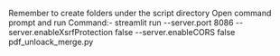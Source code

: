 Remember to create folders under the script directory 
Open command prompt and run Command:- streamlit run --server.port 8086 --server.enableXsrfProtection false --server.enableCORS false pdf_unloack_merge.py
